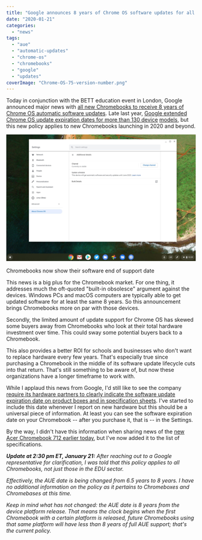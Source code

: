 ```yaml
---
title: "Google announces 8 years of Chrome OS software updates for all new Chromebooks (Updated)"
date: "2020-01-21"
categories: 
  - "news"
tags: 
  - "aue"
  - "automatic-updates"
  - "chrome-os"
  - "chromebooks"
  - "google"
  - "updates"
coverImage: "Chrome-OS-75-version-number.png"
---
```


Today in conjunction with the BETT education event in London, Google announced major news with [all new Chromebooks to receive 8 years of Chrome OS automatic software updates](https://blog.google/outreach-initiatives/education/2020-chromebooks/). Late last year, [Google extended Chrome OS update expiration dates for more than 130 devic](https://www.aboutchromebooks.com/news/chrome-os-software-support-dates-extended-for-more-than-130-chromebooks/)[e](https://www.aboutchromebooks.com/news/chrome-os-software-support-dates-extended-for-more-than-130-chromebooks/) [models](https://www.aboutchromebooks.com/news/chrome-os-software-support-dates-extended-for-more-than-130-chromebooks/), but this new policy applies to new Chromebooks launching in 2020 and beyond.

![](images/Screenshot-2020-01-21-at-12.29.40-PM-1024x683.png)

Chromebooks now show their software end of support date

This news is a big plus for the Chromebook market. For one thing, it addresses much the oft-quoted "built-in obsolesce" argument against the devices. Windows PCs and macOS computers are typically able to get updated software for at least the same 8 years. So this announcement brings Chromebooks more on par with those devices.

Secondly, the limited amount of update support for Chrome OS has skewed some buyers away from Chromebooks who look at their total hardware investment over time. This could sway some potential buyers back to a Chromebook.

This also provides a better ROI for schools and businesses who don't want to replace hardware every few years. That's especially true since purchasing a Chromebook in the middle of its software update lifecycle cuts into that return. That's still something to be aware of, but now these organizations have a longer timeframe to work with.

While I applaud this news from Google, I'd still like to see the company [require its hardware partners to clearly indicate the software update expiration date on product boxes and in specification sheets](https://www.aboutchromebooks.com/news/chromebook-settings-show-chrome-os-end-of-support-date-but-its-not-enough/). I've started to include this date whenever I report on new hardware but this should be a universal piece of information. At least you can see the software expiration date on your Chromebook -- after you purchase it, that is -- in the Settings.

By the way, I didn't have this information when sharing news of the [new Acer Chromebook 712 earlier today](https://www.aboutchromebooks.com/news/acer-chromebook-712-with-32-display-and-ruggedized-features-announced-for-education-market/), but I've now added it to the list of specifications.

**_Update at 2:30 pm ET, January 21:_** _After reaching out to a Google representative for clarification, I was told that this policy applies to all Chromebooks, not just those in the EDU sector._

_Effectively, the AUE date is being changed from 6.5 years to 8 years. I have no additional information on the policy as it pertains to Chromeboxes and Chromebases at this time._

_Keep in mind what has not changed: the AUE date is 8 years from the device platform release. That means the clock begins when the first Chromebook with a certain platform is released, future Chromebooks using that same platform will have less than 8 years of full AUE support; that's the current policy._
